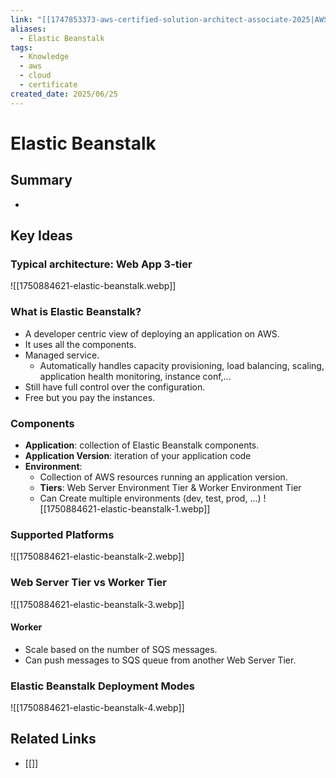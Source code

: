 ```yaml
---
link: "[[1747853373-aws-certified-solution-architect-associate-2025|AWS Certified Solution Architect Associate 2025]]"
aliases:
  - Elastic Beanstalk
tags:
  - Knowledge
  - aws
  - cloud
  - certificate
created_date: 2025/06/25
---
```

# Elastic Beanstalk
## Summary
- 
## Key Ideas
### Typical architecture: Web App 3-tier
![[1750884621-elastic-beanstalk.webp]]
### What is Elastic Beanstalk?
- A developer centric view of deploying an application on AWS.
- It uses all the components.
- Managed service.
	- Automatically handles capacity provisioning, load balancing, scaling, application health monitoring, instance conf,...
- Still have full control over the configuration.
- Free but you pay the instances.
### Components
- **Application**: collection of Elastic Beanstalk components.
- **Application Version**: iteration of your application code
- **Environment**:
	- Collection of AWS resources running an application version.
	- **Tiers**: Web Server Environment Tier & Worker Environment Tier
	- Can Create multiple environments (dev, test, prod, ...)
![[1750884621-elastic-beanstalk-1.webp]]
### Supported Platforms
![[1750884621-elastic-beanstalk-2.webp]]
### Web Server Tier vs Worker Tier
![[1750884621-elastic-beanstalk-3.webp]]
#### Worker
- Scale based on the number of SQS messages.
- Can push messages to SQS queue from another Web Server Tier.
### Elastic Beanstalk Deployment Modes
![[1750884621-elastic-beanstalk-4.webp]]
## Related Links
- [[]]
